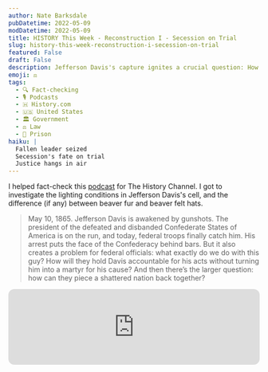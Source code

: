 ```yaml
---
author: Nate Barksdale
pubDatetime: 2022-05-09
modDatetime: 2022-05-09
title: HISTORY This Week - Reconstruction I - Secession on Trial
slug: history-this-week-reconstruction-i-secession-on-trial
featured: False
draft: False
description: Jefferson Davis's capture ignites a crucial question: How do you put secession itself on trial? Delve into Reconstruction's start with HISTORY This Week.
emoji: ⚖️
tags:
  - 🔍 Fact-checking
  - 🎙️ Podcasts
  - 🇭 History.com
  - 🇺🇸 United States
  - 🏛️ Government
  - ⚖️ Law
  - 🚪 Prison
haiku: |
  Fallen leader seized
  Secession's fate on trial
  Justice hangs in air
---
```


I helped fact-check this [podcast](https://open.spotify.com/episode/5FWlom9nz5sdnxOdI8lkfm?si=l_kZ5TrVQOyaQzdfdel5VA) for The History Channel. I got to investigate the lighting conditions in Jefferson Davis's cell, and the difference (if any) between beaver fur and beaver felt hats.

> May 10, 1865. Jefferson Davis is awakened by gunshots. The president of the defeated and disbanded Confederate States of America is on the run, and today, federal troops finally catch him. His arrest puts the face of the Confederacy behind bars. But it also creates a problem for federal officials: what exactly do we do with this guy? How will they hold Davis accountable for his acts without turning him into a martyr for his cause? And then there’s the larger question: how can they piece a shattered nation back together?

<iframe style="border-radius:12px" src="https://open.spotify.com/embed/episode/5FWlom9nz5sdnxOdI8lkfm?utm_source=generator" width="100%" height="152" frameBorder="0" allowfullscreen="" allow="autoplay; clipboard-write; encrypted-media; fullscreen; picture-in-picture" loading="lazy"></iframe>
